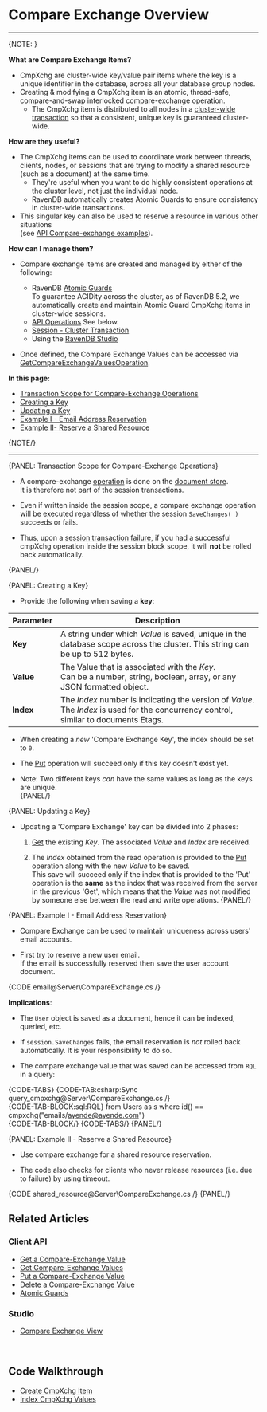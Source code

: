 # Compare Exchange Overview 
---

{NOTE: }

**What are Compare Exchange Items?**  

* CmpXchg are cluster-wide key/value pair items where the key is a unique identifier in the database,
  across all your database group nodes.
* Creating & modifying a CmpXchg item is an atomic, thread-safe, compare-and-swap interlocked compare-exchange operation.
  * The CmpXchg item is distributed to all nodes in a [cluster-wide transaction](../../../server/clustering/cluster-transactions)
    so that a consistent, unique key is guaranteed cluster-wide.  

**How are they useful?**  

* The CmpXchg items can be used to coordinate work between threads, clients, nodes, or sessions that are 
  trying to modify a shared resource (such as a document) at the same time.  
  * They're useful when you want to do highly consistent operations at the cluster level, not just the individual node.  
  * RavenDB automatically creates Atomic Guards to ensure consistency in cluster-wide transactions.  
* This singular key can also be used to reserve a resource in various other situations  
  (see [API Compare-exchange examples](../../../client-api/operations/compare-exchange/overview#example-i---email-address-reservation)).  

**How can I manage them?**  

* Compare exchange items are created and managed by either of the following:
  * RavenDB [Atomic Guards](../../../client-api/operations/compare-exchange/atomic-guards)  
    To guarantee ACIDity across the cluster, 
    as of RavenDB 5.2, we automatically create and maintain Atomic Guard CmpXchg items in cluster-wide sessions.  
  * [API Operations](../../../client-api/operations/compare-exchange/overview#transaction-scope-for-compare-exchange-operations) See below.
  * [Session - Cluster Transaction](../../../client-api/session/cluster-transaction)
  * Using the [RavenDB Studio](../../../studio/database/documents/compare-exchange-view#the-compare-exchange-view)

* Once defined, the Compare Exchange Values can be accessed via [GetCompareExchangeValuesOperation](../../../client-api/operations/compare-exchange/get-compare-exchange-values).  

**In this page:**  

  * [Transaction Scope for Compare-Exchange Operations](../../../client-api/operations/compare-exchange/overview#transaction-scope-for-compare-exchange-operations)  
  * [Creating a Key](../../../client-api/operations/compare-exchange/overview#creating-a-key)  
  * [Updating a Key](../../../client-api/operations/compare-exchange/overview#updating-a-key)  
  * [Example I - Email Address Reservation](../../../client-api/operations/compare-exchange/overview#example-i---email-address-reservation)  
  * [Example II- Reserve a Shared Resource](../../../client-api/operations/compare-exchange/overview#example-ii---reserve-a-shared-resource)  

{NOTE/}

---

{PANEL: Transaction Scope for Compare-Exchange Operations}


* A compare-exchange [operation](../../../client-api/operations/what-are-operations) 
  is done on the [document store](../../../client-api/what-is-a-document-store).  
  It is therefore not part of the session transactions.  

* Even if written inside the session scope, a compare exchange operation will be executed regardless 
  of whether the session `SaveChanges( )` succeeds or fails.  

* Thus, upon a [session transaction failure](../../../client-api/session/what-is-a-session-and-how-does-it-work#batching), 
  if you had a successful cmpXchg operation inside the session block scope, 
  it will **not** be rolled back automatically.  

{PANEL/}

{PANEL: Creating a Key}

* Provide the following when saving a **key**:

| Parameter | Description |
| ------------- | ---- |
| **Key** | A string under which _Value_ is saved, unique in the database scope across the cluster. This string can be up to 512 bytes. |
| **Value** | The Value that is associated with the _Key_. <br/>Can be a number, string, boolean, array, or any JSON formatted object. |
| **Index** | The _Index_ number is indicating the version of _Value_.<br/>The _Index_ is used for the concurrency control, similar to documents Etags. |

* When creating a _new_ 'Compare Exchange Key', the index should be set to `0`.  

* The [Put](../../../client-api/operations/compare-exchange/put-compare-exchange-value) operation will succeed only if this key doesn't exist yet.  

* Note: Two different keys _can_ have the same values as long as the keys are unique.  
{PANEL/}

{PANEL: Updating a Key}

* Updating a 'Compare Exchange' key can be divided into 2 phases:

  1. [Get](../../../client-api/operations/compare-exchange/get-compare-exchange-value) the existing _Key_. The associated _Value_ and _Index_ are received.  

  2. The _Index_ obtained from the read operation is provided to the [Put](../../../client-api/operations/compare-exchange/put-compare-exchange-value) operation along with the new _Value_ to be saved.  
     This save will succeed only if the index that is provided to the 'Put' operation is the **same** as the index that was received from the server in the previous 'Get', 
     which means that the _Value_ was not modified by someone else between the read and write operations.
{PANEL/}

{PANEL: Example I - Email Address Reservation}  

* Compare Exchange can be used to maintain uniqueness across users' email accounts.  

* First try to reserve a new user email.  
  If the email is successfully reserved then save the user account document.  

{CODE email@Server\CompareExchange.cs /}  

**Implications**:

* The `User` object is saved as a document, hence it can be indexed, queried, etc.  

* If `session.SaveChanges` fails, the email reservation is _not_ rolled back automatically. It is your responsibility to do so.  

* The compare exchange value that was saved can be accessed from `RQL` in a query:  

{CODE-TABS}
{CODE-TAB:csharp:Sync query_cmpxchg@Server\CompareExchange.cs /}  
{CODE-TAB-BLOCK:sql:RQL}
from Users as s where id() == cmpxchg("emails/ayende@ayende.com")  
{CODE-TAB-BLOCK/}
{CODE-TABS/}
{PANEL/}

{PANEL: Example II - Reserve a Shared Resource}  

* Use compare exchange for a shared resource reservation.  

* The code also checks for clients who never release resources (i.e. due to failure) by using timeout.  

{CODE shared_resource@Server\CompareExchange.cs /}
{PANEL/}

## Related Articles

### Client API

- [Get a Compare-Exchange Value](../../../client-api/operations/compare-exchange/get-compare-exchange-value)
- [Get Compare-Exchange Values](../../../client-api/operations/compare-exchange/get-compare-exchange-values)
- [Put a Compare-Exchange Value](../../../client-api/operations/compare-exchange/delete-compare-exchange-value)
- [Delete a Compare-Exchange Value](../../../client-api/operations/compare-exchange/delete-compare-exchange-value)
- [Atomic Guards](../../../client-api/operations/compare-exchange/atomic-guards)

### Studio

- [Compare Exchange View](../../../studio/database/documents/compare-exchange-view)

<br/>

## Code Walkthrough

- [Create CmpXchg Item](https://demo.ravendb.net/demos/csharp/compare-exchange/create-compare-exchange)  
- [Index CmpXchg Values](https://demo.ravendb.net/demos/csharp/compare-exchange/index-compare-exchange)  

